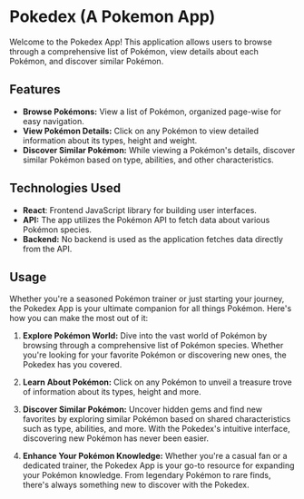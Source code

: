 # Pokedex (A Pokemon App)

Welcome to the Pokedex App! This application allows users to browse through a comprehensive list of Pokémon, view details about each Pokémon, and discover similar Pokémon.

## Features

- **Browse Pokémons:** View a list of Pokémon, organized page-wise for easy navigation.
- **View Pokémon Details:** Click on any Pokémon to view detailed information about its types, height and weight.
- **Discover Similar Pokémon:** While viewing a Pokémon's details, discover similar Pokémon based on type, abilities, and other characteristics.

## Technologies Used
- **React**: Frontend JavaScript library for building user interfaces.
- **API:** The app utilizes the Pokémon API to fetch data about various Pokémon species.
- **Backend:** No backend is used as the application fetches data directly from the API.

## Usage

Whether you're a seasoned Pokémon trainer or just starting your journey, the Pokedex App is your ultimate companion for all things Pokémon. Here's how you can make the most out of it:

1. **Explore Pokémon World:** Dive into the vast world of Pokémon by browsing through a comprehensive list of Pokémon species. Whether you're looking for your favorite Pokémon or discovering new ones, the Pokedex has you covered.

2. **Learn About Pokémon:** Click on any Pokémon to unveil a treasure trove of information about its types, height and more. 

3. **Discover Similar Pokémon:** Uncover hidden gems and find new favorites by exploring similar Pokémon based on shared characteristics such as type, abilities, and more. With the Pokedex's intuitive interface, discovering new Pokémon has never been easier.

4. **Enhance Your Pokémon Knowledge:** Whether you're a casual fan or a dedicated trainer, the Pokedex App is your go-to resource for expanding your Pokémon knowledge. From legendary Pokémon to rare finds, there's always something new to discover with the Pokedex.